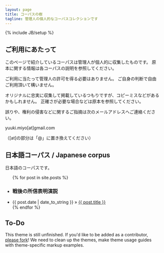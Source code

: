 ```yaml
---
layout: page
title: コーパスの樹
tagline: 管理人の個人的なコーパスコレクションです
---
```

{% include JB/setup %}


## ご利用にあたって

このページで紹介しているコーパスは管理人が個人的に収集したものです。
原本に関する情報は各コーパスの説明を参照してください。

ご利用に当たって管理人の許可を得る必要はありません。
ご自身の判断で自由ご利用頂いて構いません。

オリジナルに忠実に収集して掲載しているつもりですが、コピーミスなどがあるかもしれません。
正確さが必要な場合などは原本を参照してください。

誤りや、権利の侵害などに関するご指摘は次のメールアドレスへご連絡ください。

yuuki.miyo[at]gmail.com

（[at]の部分は「@」に置き換えてください）

## 日本語コーパス / Japanese corpus

日本語のコーパスです。

<ul class="posts">
  {% for post in site.posts %}
  <li><h3>戦後の所信表明演説</h3></li>
    <li><span>{{ post.date | date_to_string }}</span> &raquo; <a href="{{ BASE_PATH }}{{ post.url }}">{{ post.title }}</a></li>
  {% endfor %}
</ul>

## To-Do

This theme is still unfinished. If you'd like to be added as a contributor, [please fork](http://github.com/plusjade/jekyll-bootstrap)!
We need to clean up the themes, make theme usage guides with theme-specific markup examples.


